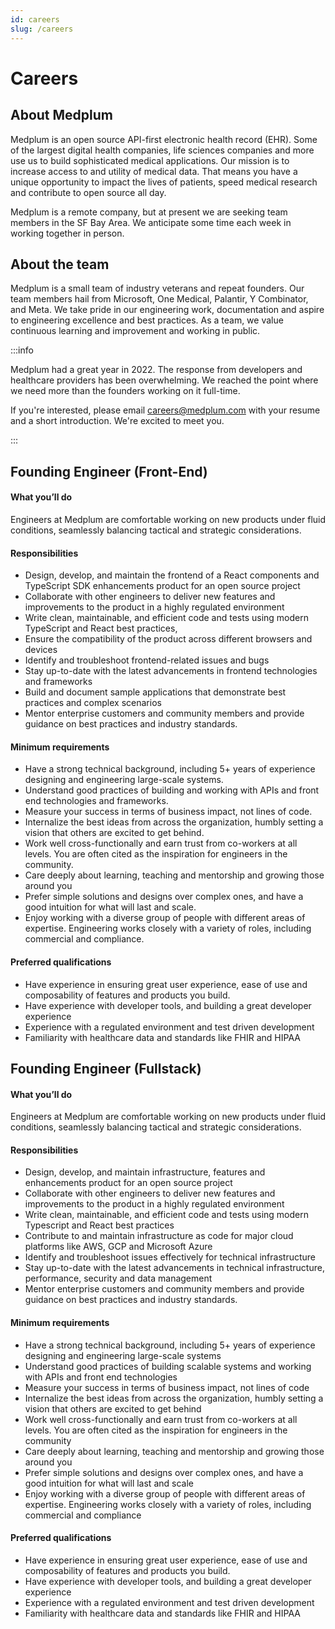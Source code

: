 ```yaml
---
id: careers
slug: /careers
---
```


# Careers

## About Medplum

Medplum is an open source API-first electronic health record (EHR). Some of the largest digital health companies, life sciences companies and more use us to build sophisticated medical applications. Our mission is to increase access to and utility of medical data. That
means you have a unique opportunity to impact the lives of patients, speed medical research and contribute to open source all day.

Medplum is a remote company, but at present we are seeking team members in the SF Bay Area. We anticipate some time each week in working together in person.

## About the team

Medplum is a small team of industry veterans and repeat founders. Our team members hail from Microsoft, One Medical, Palantir, Y Combinator, and Meta. We take pride in our engineering work, documentation and aspire to engineering excellence and best practices. As a team, we value continuous learning and improvement and working in public.

:::info

Medplum had a great year in 2022. The response from developers and healthcare providers has been overwhelming. We reached the point where we need more than the founders working on it full-time.

If you're interested, please email careers@medplum.com with your resume and a short introduction. We're excited to meet you.

:::

## Founding Engineer (Front-End)

#### What you’ll do

Engineers at Medplum are comfortable working on new products under fluid conditions, seamlessly balancing tactical and strategic considerations.

#### Responsibilities

- Design, develop, and maintain the frontend of a React components and TypeScript SDK enhancements product for an open source project
- Collaborate with other engineers to deliver new features and improvements to the product in a highly regulated environment
- Write clean, maintainable, and efficient code and tests using modern TypeScript and React best practices,
- Ensure the compatibility of the product across different browsers and devices
- Identify and troubleshoot frontend-related issues and bugs
- Stay up-to-date with the latest advancements in frontend technologies and frameworks
- Build and document sample applications that demonstrate best practices and complex scenarios
- Mentor enterprise customers and community members and provide guidance on best practices and industry standards.

#### Minimum requirements

- Have a strong technical background, including 5+ years of experience designing and engineering large-scale systems.
- Understand good practices of building and working with APIs and front end technologies and frameworks.
- Measure your success in terms of business impact, not lines of code.
- Internalize the best ideas from across the organization, humbly setting a vision that others are excited to get behind.
- Work well cross-functionally and earn trust from co-workers at all levels. You are often cited as the inspiration for engineers in the community.
- Care deeply about learning, teaching and mentorship and growing those around you
- Prefer simple solutions and designs over complex ones, and have a good intuition for what will last and scale.
- Enjoy working with a diverse group of people with different areas of expertise. Engineering works closely with a variety of roles, including commercial and compliance.

#### Preferred qualifications

- Have experience in ensuring great user experience, ease of use and composability of features and products you build.
- Have experience with developer tools, and building a great developer experience
- Experience with a regulated environment and test driven development
- Familiarity with healthcare data and standards like FHIR and HIPAA

## Founding Engineer (Fullstack)

#### What you’ll do

Engineers at Medplum are comfortable working on new products under fluid conditions, seamlessly balancing tactical and strategic considerations.

#### Responsibilities

- Design, develop, and maintain infrastructure, features and enhancements product for an open source project
- Collaborate with other engineers to deliver new features and improvements to the product in a highly regulated environment
- Write clean, maintainable, and efficient code and tests using modern Typescript and React best practices
- Contribute to and maintain infrastructure as code for major cloud platforms like AWS, GCP and Microsoft Azure
- Identify and troubleshoot issues effectively for technical infrastructure
- Stay up-to-date with the latest advancements in technical infrastructure, performance, security and data management
- Mentor enterprise customers and community members and provide guidance on best practices and industry standards.

#### Minimum requirements

- Have a strong technical background, including 5+ years of experience designing and engineering large-scale systems
- Understand good practices of building scalable systems and working with APIs and front end technologies
- Measure your success in terms of business impact, not lines of code
- Internalize the best ideas from across the organization, humbly setting a vision that others are excited to get behind
- Work well cross-functionally and earn trust from co-workers at all levels. You are often cited as the inspiration for engineers in the community
- Care deeply about learning, teaching and mentorship and growing those around you
- Prefer simple solutions and designs over complex ones, and have a good intuition for what will last and scale
- Enjoy working with a diverse group of people with different areas of expertise. Engineering works closely with a variety of roles, including commercial and compliance

#### Preferred qualifications

- Have experience in ensuring great user experience, ease of use and composability of features and products you build.
- Have experience with developer tools, and building a great developer experience
- Experience with a regulated environment and test driven development
- Familiarity with healthcare data and standards like FHIR and HIPAA
